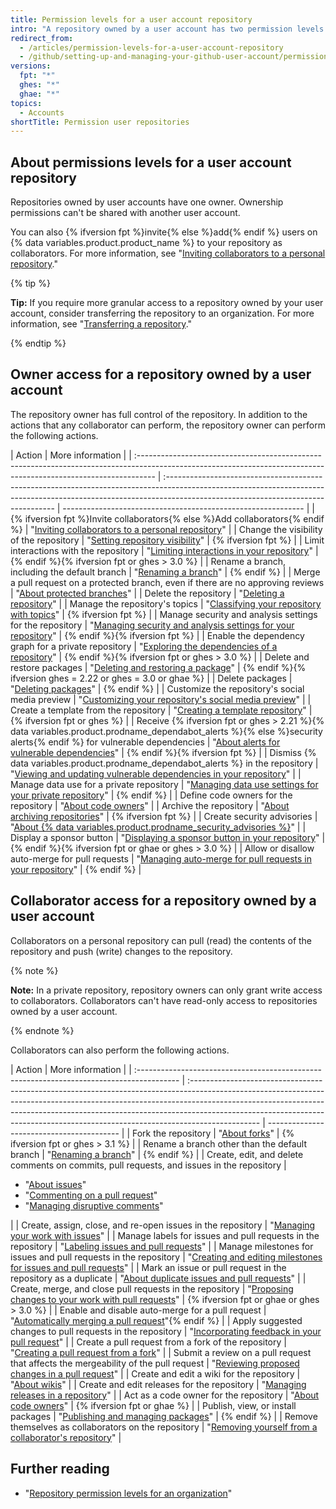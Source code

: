```yaml
---
title: Permission levels for a user account repository
intro: "A repository owned by a user account has two permission levels: the repository owner and collaborators."
redirect_from:
  - /articles/permission-levels-for-a-user-account-repository
  - /github/setting-up-and-managing-your-github-user-account/permission-levels-for-a-user-account-repository
versions:
  fpt: "*"
  ghes: "*"
  ghae: "*"
topics:
  - Accounts
shortTitle: Permission user repositories
---
```


## About permissions levels for a user account repository

Repositories owned by user accounts have one owner. Ownership permissions can't be shared with another user account.

You can also {% ifversion fpt %}invite{% else %}add{% endif %} users on {% data variables.product.product_name %} to your repository as collaborators. For more information, see "[Inviting collaborators to a personal repository](/github/setting-up-and-managing-your-github-user-account/inviting-collaborators-to-a-personal-repository)."

{% tip %}

**Tip:** If you require more granular access to a repository owned by your user account, consider transferring the repository to an organization. For more information, see "[Transferring a repository](/github/administering-a-repository/transferring-a-repository#transferring-a-repository-owned-by-your-user-account)."

{% endtip %}

## Owner access for a repository owned by a user account

The repository owner has full control of the repository. In addition to the actions that any collaborator can perform, the repository owner can perform the following actions.

| Action                                                                                                                                                            | More information                                                                                                                                                                                                |
| :---------------------------------------------------------------------------------------------------------------------------------------------------------------- | :-------------------------------------------------------------------------------------------------------------------------------------------------------------------------------------------------------------- | ------------------------------------------------------------ |
| {% ifversion fpt %}Invite collaborators{% else %}Add collaborators{% endif %}                                                                                     | "[Inviting collaborators to a personal repository](/github/setting-up-and-managing-your-github-user-account/inviting-collaborators-to-a-personal-repository)"                                                   |
| Change the visibility of the repository                                                                                                                           | "[Setting repository visibility](/github/administering-a-repository/setting-repository-visibility)"                                                                                                             | {% ifversion fpt %}                                          |
| Limit interactions with the repository                                                                                                                            | "[Limiting interactions in your repository](/communities/moderating-comments-and-conversations/limiting-interactions-in-your-repository)"                                                                       | {% endif %}{% ifversion fpt or ghes > 3.0 %}                 |
| Rename a branch, including the default branch                                                                                                                     | "[Renaming a branch](/github/administering-a-repository/renaming-a-branch)"                                                                                                                                     | {% endif %}                                                  |
| Merge a pull request on a protected branch, even if there are no approving reviews                                                                                | "[About protected branches](/github/administering-a-repository/about-protected-branches)"                                                                                                                       |
| Delete the repository                                                                                                                                             | "[Deleting a repository](/github/administering-a-repository/deleting-a-repository)"                                                                                                                             |
| Manage the repository's topics                                                                                                                                    | "[Classifying your repository with topics](/github/administering-a-repository/classifying-your-repository-with-topics)"                                                                                         | {% ifversion fpt %}                                          |
| Manage security and analysis settings for the repository                                                                                                          | "[Managing security and analysis settings for your repository](/github/administering-a-repository/managing-security-and-analysis-settings-for-your-repository)"                                                 | {% endif %}{% ifversion fpt %}                               |
| Enable the dependency graph for a private repository                                                                                                              | "[Exploring the dependencies of a repository](/github/visualizing-repository-data-with-graphs/exploring-the-dependencies-of-a-repository#enabling-and-disabling-the-dependency-graph-for-a-private-repository)" | {% endif %}{% ifversion fpt or ghes > 3.0 %}                 |
| Delete and restore packages                                                                                                                                       | "[Deleting and restoring a package](/packages/learn-github-packages/deleting-and-restoring-a-package)"                                                                                                          | {% endif %}{% ifversion ghes = 2.22 or ghes = 3.0 or ghae %} |
| Delete packages                                                                                                                                                   | "[Deleting packages](/packages/learn-github-packages/deleting-a-package)"                                                                                                                                       | {% endif %}                                                  |
| Customize the repository's social media preview                                                                                                                   | "[Customizing your repository's social media preview](/github/administering-a-repository/customizing-your-repositorys-social-media-preview)"                                                                    |
| Create a template from the repository                                                                                                                             | "[Creating a template repository](/github/creating-cloning-and-archiving-repositories/creating-a-template-repository)"                                                                                          | {% ifversion fpt or ghes %}                                  |
| Receive {% ifversion fpt or ghes > 2.21 %}{% data variables.product.prodname_dependabot_alerts %}{% else %}security alerts{% endif %} for vulnerable dependencies | "[About alerts for vulnerable dependencies](/github/managing-security-vulnerabilities/about-alerts-for-vulnerable-dependencies)"                                                                                | {% endif %}{% ifversion fpt %}                               |
| Dismiss {% data variables.product.prodname_dependabot_alerts %} in the repository                                                                                 | "[Viewing and updating vulnerable dependencies in your repository](/github/managing-security-vulnerabilities/viewing-and-updating-vulnerable-dependencies-in-your-repository)"                                  |
| Manage data use for a private repository                                                                                                                          | "[Managing data use settings for your private repository](/github/understanding-how-github-uses-and-protects-your-data/managing-data-use-settings-for-your-private-repository)"                                 | {% endif %}                                                  |
| Define code owners for the repository                                                                                                                             | "[About code owners](/github/creating-cloning-and-archiving-repositories/about-code-owners)"                                                                                                                    |
| Archive the repository                                                                                                                                            | "[About archiving repositories](/github/creating-cloning-and-archiving-repositories/about-archiving-repositories)"                                                                                              | {% ifversion fpt %}                                          |
| Create security advisories                                                                                                                                        | "[About {% data variables.product.prodname_security_advisories %}](/github/managing-security-vulnerabilities/about-github-security-advisories)"                                                                 |
| Display a sponsor button                                                                                                                                          | "[Displaying a sponsor button in your repository](/github/administering-a-repository/displaying-a-sponsor-button-in-your-repository)"                                                                           | {% endif %}{% ifversion fpt or ghae or ghes > 3.0 %}         |
| Allow or disallow auto-merge for pull requests                                                                                                                    | "[Managing auto-merge for pull requests in your repository](/github/administering-a-repository/managing-auto-merge-for-pull-requests-in-your-repository)"                                                       | {% endif %}                                                  |

## Collaborator access for a repository owned by a user account

Collaborators on a personal repository can pull (read) the contents of the repository and push (write) changes to the repository.

{% note %}

**Note:** In a private repository, repository owners can only grant write access to collaborators. Collaborators can't have read-only access to repositories owned by a user account.

{% endnote %}

Collaborators can also perform the following actions.

| Action                                                                                    | More information                                                                                                                                                                                                                                                                                                                           |
| :---------------------------------------------------------------------------------------- | :----------------------------------------------------------------------------------------------------------------------------------------------------------------------------------------------------------------------------------------------------------------------------------------------------------------------------------------- | ----------------------------------------- |
| Fork the repository                                                                       | "[About forks](/github/collaborating-with-issues-and-pull-requests/about-forks)"                                                                                                                                                                                                                                                           | {% ifversion fpt or ghes > 3.1 %}         |
| Rename a branch other than the default branch                                             | "[Renaming a branch](/github/administering-a-repository/renaming-a-branch)"                                                                                                                                                                                                                                                                | {% endif %}                               |
| Create, edit, and delete comments on commits, pull requests, and issues in the repository | <ul><li>"[About issues](/github/managing-your-work-on-github/about-issues)"</li><li>"[Commenting on a pull request](/github/collaborating-with-issues-and-pull-requests/commenting-on-a-pull-request)"</li><li>"[Managing disruptive comments](/communities/moderating-comments-and-conversations/managing-disruptive-comments)"</li></ul> |
| Create, assign, close, and re-open issues in the repository                               | "[Managing your work with issues](/github/managing-your-work-on-github/managing-your-work-with-issues)"                                                                                                                                                                                                                                    |
| Manage labels for issues and pull requests in the repository                              | "[Labeling issues and pull requests](/github/managing-your-work-on-github/labeling-issues-and-pull-requests)"                                                                                                                                                                                                                              |
| Manage milestones for issues and pull requests in the repository                          | "[Creating and editing milestones for issues and pull requests](/github/managing-your-work-on-github/creating-and-editing-milestones-for-issues-and-pull-requests)"                                                                                                                                                                        |
| Mark an issue or pull request in the repository as a duplicate                            | "[About duplicate issues and pull requests](/github/managing-your-work-on-github/about-duplicate-issues-and-pull-requests)"                                                                                                                                                                                                                |
| Create, merge, and close pull requests in the repository                                  | "[Proposing changes to your work with pull requests](/github/collaborating-with-issues-and-pull-requests/proposing-changes-to-your-work-with-pull-requests)"                                                                                                                                                                               | {% ifversion fpt or ghae or ghes > 3.0 %} |
| Enable and disable auto-merge for a pull request                                          | "[Automatically merging a pull request](/github/collaborating-with-issues-and-pull-requests/automatically-merging-a-pull-request)"{% endif %}                                                                                                                                                                                              |
| Apply suggested changes to pull requests in the repository                                | "[Incorporating feedback in your pull request](/github/collaborating-with-issues-and-pull-requests/incorporating-feedback-in-your-pull-request)"                                                                                                                                                                                           |
| Create a pull request from a fork of the repository                                       | "[Creating a pull request from a fork](/github/collaborating-with-issues-and-pull-requests/creating-a-pull-request-from-a-fork)"                                                                                                                                                                                                           |
| Submit a review on a pull request that affects the mergeability of the pull request       | "[Reviewing proposed changes in a pull request](/github/collaborating-with-issues-and-pull-requests/reviewing-proposed-changes-in-a-pull-request)"                                                                                                                                                                                         |
| Create and edit a wiki for the repository                                                 | "[About wikis](/communities/documenting-your-project-with-wikis/about-wikis)"                                                                                                                                                                                                                                                              |
| Create and edit releases for the repository                                               | "[Managing releases in a repository](/github/administering-a-repository/managing-releases-in-a-repository)"                                                                                                                                                                                                                                |
| Act as a code owner for the repository                                                    | "[About code owners](/articles/about-code-owners)"                                                                                                                                                                                                                                                                                         | {% ifversion fpt or ghae %}               |
| Publish, view, or install packages                                                        | "[Publishing and managing packages](/github/managing-packages-with-github-packages/publishing-and-managing-packages)"                                                                                                                                                                                                                      | {% endif %}                               |
| Remove themselves as collaborators on the repository                                      | "[Removing yourself from a collaborator's repository](/github/setting-up-and-managing-your-github-user-account/removing-yourself-from-a-collaborators-repository)"                                                                                                                                                                         |

## Further reading

- "[Repository permission levels for an organization](/articles/repository-permission-levels-for-an-organization)"
